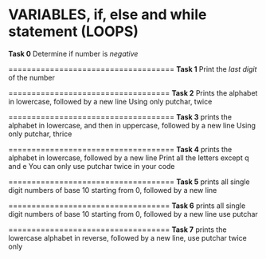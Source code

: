 # VARIABLES, if, else and while statement (LOOPS)

**Task 0** 
Determine if number is *negative*

====================================
**Task 1**
Print the *last digit* of the number

===================================
**Task 2**
Prints the alphabet in lowercase, followed by a new line
Using only putchar, twice

====================================
**Task 3**
prints the alphabet in lowercase, 
and then in uppercase, followed by a new line
Using only putchar, thrice

====================================
**Task 4**
 prints the alphabet in lowercase, followed by a new line
 Print all the letters except q and e
 You can only use putchar twice in your code
 
 ====================================
**Task 5**
prints all single digit numbers of base 10 starting from 0,
followed by a new line

===================================
**Task 6**
prints all single digit numbers of base 10 starting from 0,
followed by a new line
use putchar

===================================
**Task 7**
prints the lowercase alphabet in reverse,
followed by a new line, use putchar twice only

